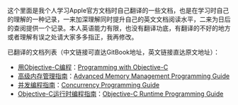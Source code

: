 这个里面是我个人学习Apple官方文档时自己翻译的一些文档，也是在学习时自己的理解的一种记录，一来加深理解同时提升自己的英文文档阅读水平，二来为日后的查阅提供一个记录。本人英语能力有限，也没有翻译功底，有翻译的不好的地方或者理解有误之处请大家多多指正，我再修改。

已翻译的文档列表（中文链接可直达GitBook地址，英文链接直达原文地址）：
* [用Objective-C编程](https://zhouzhongguang.gitbooks.io/ios/content/yong-objective-c-bian-cheng-ff08-programming-with-objective-c.html)：[Programming with Objective-C](https://developer.apple.com/library/content/documentation/Cocoa/Conceptual/ProgrammingWithObjectiveC/Introduction/Introduction.html#//apple_ref/doc/uid/TP40011210-CH1-SW1)
* [高级内存管理指南](https://zhouzhongguang.gitbooks.io/ios/content/gao-ji-nei-cunguan-li-zhi-nan-ff08-advanced-memory-management-programming-guide.html)：[Advanced Memory Management Programming Guide](https://developer.apple.com/library/content/documentation/Cocoa/Conceptual/MemoryMgmt/Articles/MemoryMgmt.html)
* [并发编程指南](https://zhouzhongguang.gitbooks.io/ios/content/xian-cheng.html)：[Concurrency Programming Guide](https://developer.apple.com/library/content/documentation/General/Conceptual/ConcurrencyProgrammingGuide/Introduction/Introduction.html)
* [Objective-C运行时编程指南](https://zhouzhongguang.gitbooks.io/ios/content/yun-xing-shi-ff08-runtime.html)：[Objective-C Runtime Programming Guide](https://developer.apple.com/library/content/documentation/Cocoa/Conceptual/ObjCRuntimeGuide/Introduction/Introduction.html)

